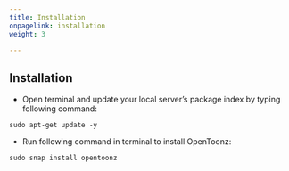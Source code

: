 ```yaml
---
title: Installation
onpagelink: installation
weight: 3

---
```


Installation
------------

- Open terminal and update your local server’s package index by typing following command:
  
```
sudo apt-get update -y
```

- Run following command in terminal to install OpenToonz:

```
sudo snap install opentoonz
```